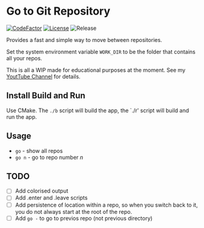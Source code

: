 # Go to Git Repository
[![CodeFactor](https://www.codefactor.io/repository/github/cschladetsch/GoRepo/badge)](https://www.codefactor.io/repository/github/cschladetsch/GoRepo)
[![License](https://img.shields.io/github/license/cschladetsch/gorepo.svg?label=License&maxAge=86400)](./LICENSE.txt)
![Release](https://img.shields.io/github/release/cschladetsch/gorepo.svg?label=Release&maxAge=60)

Provides a fast and simple way to move between repositories.

Set the system environment variable `WORK_DIR` to be the folder that contains all your repos.

This is all a WIP made for educational purposes at the moment. See my [YoutTube Channel](https://www.youtube.com/sp4m) for details.

## Install Build and Run
Use CMake. The `./b` script will build the app, the `./r' script will build and run the app.

## Usage
* `go` - show all repos
* `go n` - go to repo number *n*

## TODO
- [ ] Add colorised output
- [ ] Add .enter and .leave scripts
- [ ] Add persistence of location within a repo, so when you switch back to it, you do not always start at the root of the repo.
- [ ] Add `go -` to go to previos repo (not previous directory)
